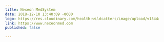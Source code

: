 ```yaml
---
title: Nexeon MedSystem
date: 2018-12-10 13:40:09 -0600
logo: https://res.cloudinary.com/health-wildcatters/image/upload/v1544470816/Nexeon%20MedSystems.jpg
link: https://www.nexeonmed.com
published: false

---
```

